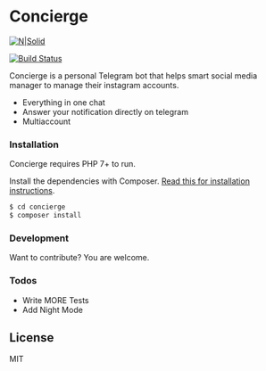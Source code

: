 # Concierge

[![N|Solid](https://cldup.com/dTxpPi9lDf.thumb.png)](https://nodesource.com/products/nsolid)

[![Build Status](https://travis-ci.org/joemccann/dillinger.svg?branch=master)](https://travis-ci.org/joemccann/dillinger)

Concierge is a personal Telegram bot that helps smart social media manager to manage their instagram accounts.

  - Everything in one chat
  - Answer your notification directly on telegram
  - Multiaccount


### Installation

Concierge requires PHP 7+ to run.

Install the dependencies with Composer. [Read this for installation instructions](https://getcomposer.org/doc/00-intro.md). 

```sh
$ cd concierge
$ composer install
```


### Development

Want to contribute? You are welcome.

### Todos

 - Write MORE Tests
 - Add Night Mode

License
----

MIT
